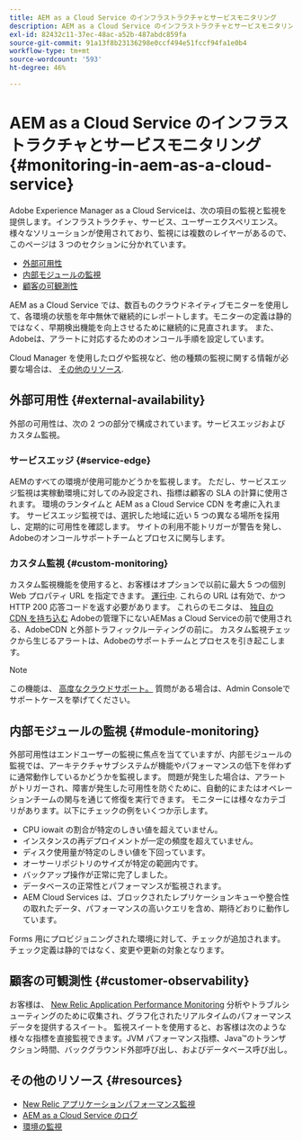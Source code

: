 ```yaml
---
title: AEM as a Cloud Service のインフラストラクチャとサービスモニタリング
description: AEM as a Cloud Service のインフラストラクチャとサービスモニタリング
exl-id: 82432c11-37ec-48ac-a52b-487abdc859fa
source-git-commit: 91a13f8b23136298e0ccf494e51fccf94fa1e0b4
workflow-type: tm+mt
source-wordcount: '593'
ht-degree: 46%

---
```


# AEM as a Cloud Service のインフラストラクチャとサービスモニタリング {#monitoring-in-aem-as-a-cloud-service}

Adobe Experience Manager as a Cloud Serviceは、次の項目の監視と監視を提供します。インフラストラクチャ、サービス、ユーザーエクスペリエンス。 様々なソリューションが使用されており、監視には複数のレイヤーがあるので、このページは 3 つのセクションに分かれています。

* [外部可用性](#external-availability)
* [内部モジュールの監視](#module-monitoring)
* [顧客の可観測性](#customer-observability)

AEM as a Cloud Service では、数百ものクラウドネイティブモニターを使用して、各環境の状態を年中無休で継続的にレポートします。モニターの定義は静的ではなく、早期検出機能を向上させるために継続的に見直されます。 また、Adobeは、アラートに対応するためのオンコール手順を設定しています。

Cloud Manager を使用したログや監視など、他の種類の監視に関する情報が必要な場合は、 [その他のリソース](#resources).

## 外部可用性 {#external-availability}

外部の可用性は、次の 2 つの部分で構成されています。サービスエッジおよびカスタム監視。

### サービスエッジ {#service-edge}

AEMのすべての環境が使用可能かどうかを監視します。 ただし、サービスエッジ監視は実稼動環境に対してのみ設定され、指標は顧客の SLA の計算に使用されます。 環境のランタイムと AEM as a Cloud Service CDN を考慮に入れます。 サービスエッジ監視では、選択した地域に近い 5 つの異なる場所を採用し、定期的に可用性を確認します。 サイトの利用不能トリガーが警告を発し、Adobeのオンコールサポートチームとプロセスに関与します。

### カスタム監視 {#custom-monitoring}

カスタム監視機能を使用すると、お客様はオプションで以前に最大 5 つの個別 Web プロパティ URL を指定できます。 [運行中](/help/journey-migration/go-live.md). これらの URL は有効で、かつ HTTP 200 応答コードを返す必要があります。 これらのモニタは、 [独自の CDN を持ち込む](/help/implementing/dispatcher/cdn.md#point-to-point-CDN) Adobeの管理下にないAEMas a Cloud Serviceの前で使用される、AdobeCDN と外部トラフィックルーティングの前に。 カスタム監視チェックから生じるアラートは、Adobeのサポートチームとプロセスを引き起こします。

>[!NOTE]
>
> この機能は、 [高度なクラウドサポート。](https://experienceleague.adobe.com/docs/support-resources/data-sheets/overview.html#support-add-ons) 質問がある場合は、Admin Consoleでサポートケースを挙げてください。

## 内部モジュールの監視 {#module-monitoring}

外部可用性はエンドユーザーの監視に焦点を当てていますが、内部モジュールの監視では、アーキテクチャサブシステムが機能やパフォーマンスの低下を伴わずに通常動作しているかどうかを監視します。 問題が発生した場合は、アラートがトリガーされ、障害が発生した可用性を防ぐために、自動的にまたはオペレーションチームの関与を通じて修復を実行できます。 モニターには様々なカテゴリがあります。以下にチェックの例をいくつか示します。

* CPU iowait の割合が特定のしきい値を超えていません。
* インスタンスの再デプロイメントが一定の頻度を超えていません。
* ディスク使用量が特定のしきい値を下回っています。
* オーサーリポジトリのサイズが特定の範囲内です。
* バックアップ操作が正常に完了しました。
* データベースの正常性とパフォーマンスが監視されます。
* AEM Cloud Services は、ブロックされたレプリケーションキューや整合性の取れたデータ、パフォーマンスの高いクエリを含め、期待どおりに動作しています。

Forms 用にプロビジョニングされた環境に対して、チェックが追加されます。 チェック定義は静的ではなく、変更や更新の対象となります。

## 顧客の可観測性 {#customer-observability}

お客様は、 [New Relic Application Performance Monitoring](https://experienceleague.adobe.com/docs/experience-manager-cloud-service/content/implementing/using-cloud-manager/user-access-new-relic.html?lang=ja) 分析やトラブルシューティングのために収集され、グラフ化されたリアルタイムのパフォーマンスデータを提供するスイート。 監視スイートを使用すると、お客様は次のような様々な指標を直接監視できます。JVM パフォーマンス指標、Java™のトランザクション時間、バックグラウンド外部呼び出し、およびデータベース呼び出し。

## その他のリソース {#resources}

* [New Relic アプリケーションパフォーマンス監視](https://experienceleague.adobe.com/docs/experience-manager-cloud-service/content/implementing/using-cloud-manager/user-access-new-relic.html?lang=ja)
* [AEM as a Cloud Service のログ](https://experienceleague.adobe.com/docs/experience-manager-cloud-service/content/implementing/developing/logging.html?lang=ja)
* [環境の監視](https://experienceleague.adobe.com/docs/experience-manager-cloud-manager/content/using/monitoring-environments.html?lang=ja)
